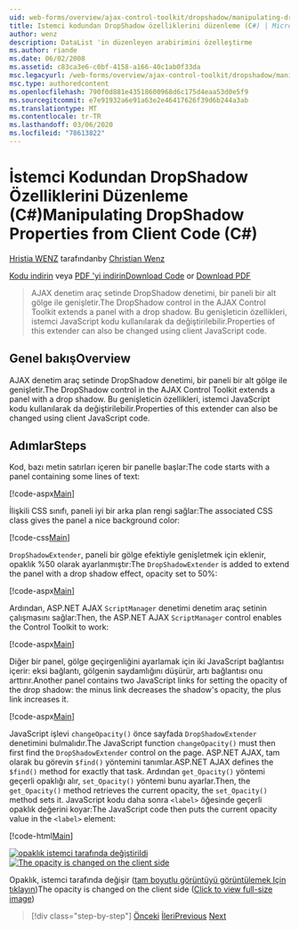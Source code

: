 ```yaml
---
uid: web-forms/overview/ajax-control-toolkit/dropshadow/manipulating-dropshadow-properties-from-client-code-cs
title: Istemci kodundan DropShadow özelliklerini düzenleme (C#) | Microsoft Docs
author: wenz
description: DataList 'in düzenleyen arabirimini özelleştirme
ms.author: riande
ms.date: 06/02/2008
ms.assetid: c83ca3e6-c0bf-4158-a166-40c1ab0f33da
msc.legacyurl: /web-forms/overview/ajax-control-toolkit/dropshadow/manipulating-dropshadow-properties-from-client-code-cs
msc.type: authoredcontent
ms.openlocfilehash: 790f0d881e43518600968d6c175d4eaa53d0e5f9
ms.sourcegitcommit: e7e91932a6e91a63e2e46417626f39d6b244a3ab
ms.translationtype: MT
ms.contentlocale: tr-TR
ms.lasthandoff: 03/06/2020
ms.locfileid: "78613822"
---
```

# <a name="manipulating-dropshadow-properties-from-client-code-c"></a><span data-ttu-id="c3638-103">İstemci Kodundan DropShadow Özelliklerini Düzenleme (C#)</span><span class="sxs-lookup"><span data-stu-id="c3638-103">Manipulating DropShadow Properties from Client Code (C#)</span></span>

<span data-ttu-id="c3638-104">[Hristia WENZ](https://github.com/wenz) tarafından</span><span class="sxs-lookup"><span data-stu-id="c3638-104">by [Christian Wenz](https://github.com/wenz)</span></span>

<span data-ttu-id="c3638-105">[Kodu indirin](https://download.microsoft.com/download/5/1/6/51652a81-500b-4f6b-88d3-617103e7941e/DropShadow2.cs.zip) veya [PDF 'yi indirin](https://download.microsoft.com/download/b/6/a/b6ae89ee-df69-4c87-9bfb-ad1eb2b23373/dropshadow2CS.pdf)</span><span class="sxs-lookup"><span data-stu-id="c3638-105">[Download Code](https://download.microsoft.com/download/5/1/6/51652a81-500b-4f6b-88d3-617103e7941e/DropShadow2.cs.zip) or [Download PDF](https://download.microsoft.com/download/b/6/a/b6ae89ee-df69-4c87-9bfb-ad1eb2b23373/dropshadow2CS.pdf)</span></span>

> <span data-ttu-id="c3638-106">AJAX denetim araç setinde DropShadow denetimi, bir paneli bir alt gölge ile genişletir.</span><span class="sxs-lookup"><span data-stu-id="c3638-106">The DropShadow control in the AJAX Control Toolkit extends a panel with a drop shadow.</span></span> <span data-ttu-id="c3638-107">Bu genişleticin özellikleri, istemci JavaScript kodu kullanılarak da değiştirilebilir.</span><span class="sxs-lookup"><span data-stu-id="c3638-107">Properties of this extender can also be changed using client JavaScript code.</span></span>

## <a name="overview"></a><span data-ttu-id="c3638-108">Genel bakış</span><span class="sxs-lookup"><span data-stu-id="c3638-108">Overview</span></span>

<span data-ttu-id="c3638-109">AJAX denetim araç setinde DropShadow denetimi, bir paneli bir alt gölge ile genişletir.</span><span class="sxs-lookup"><span data-stu-id="c3638-109">The DropShadow control in the AJAX Control Toolkit extends a panel with a drop shadow.</span></span> <span data-ttu-id="c3638-110">Bu genişleticin özellikleri, istemci JavaScript kodu kullanılarak da değiştirilebilir.</span><span class="sxs-lookup"><span data-stu-id="c3638-110">Properties of this extender can also be changed using client JavaScript code.</span></span>

## <a name="steps"></a><span data-ttu-id="c3638-111">Adımlar</span><span class="sxs-lookup"><span data-stu-id="c3638-111">Steps</span></span>

<span data-ttu-id="c3638-112">Kod, bazı metin satırları içeren bir panelle başlar:</span><span class="sxs-lookup"><span data-stu-id="c3638-112">The code starts with a panel containing some lines of text:</span></span>

[!code-aspx[Main](manipulating-dropshadow-properties-from-client-code-cs/samples/sample1.aspx)]

<span data-ttu-id="c3638-113">İlişkili CSS sınıfı, paneli iyi bir arka plan rengi sağlar:</span><span class="sxs-lookup"><span data-stu-id="c3638-113">The associated CSS class gives the panel a nice background color:</span></span>

[!code-css[Main](manipulating-dropshadow-properties-from-client-code-cs/samples/sample2.css)]

<span data-ttu-id="c3638-114">`DropShadowExtender`, paneli bir gölge efektiyle genişletmek için eklenir, opaklık %50 olarak ayarlanmıştır:</span><span class="sxs-lookup"><span data-stu-id="c3638-114">The `DropShadowExtender` is added to extend the panel with a drop shadow effect, opacity set to 50%:</span></span>

[!code-aspx[Main](manipulating-dropshadow-properties-from-client-code-cs/samples/sample3.aspx)]

<span data-ttu-id="c3638-115">Ardından, ASP.NET AJAX `ScriptManager` denetimi denetim araç setinin çalışmasını sağlar:</span><span class="sxs-lookup"><span data-stu-id="c3638-115">Then, the ASP.NET AJAX `ScriptManager` control enables the Control Toolkit to work:</span></span>

[!code-aspx[Main](manipulating-dropshadow-properties-from-client-code-cs/samples/sample4.aspx)]

<span data-ttu-id="c3638-116">Diğer bir panel, gölge geçirgenliğini ayarlamak için iki JavaScript bağlantısı içerir: eksi bağlantı, gölgenin saydamlığını düşürür, artı bağlantısı onu arttırır.</span><span class="sxs-lookup"><span data-stu-id="c3638-116">Another panel contains two JavaScript links for setting the opacity of the drop shadow: the minus link decreases the shadow's opacity, the plus link increases it.</span></span>

[!code-aspx[Main](manipulating-dropshadow-properties-from-client-code-cs/samples/sample5.aspx)]

<span data-ttu-id="c3638-117">JavaScript işlevi `changeOpacity()` önce sayfada `DropShadowExtender` denetimini bulmalıdır.</span><span class="sxs-lookup"><span data-stu-id="c3638-117">The JavaScript function `changeOpacity()` must then first find the `DropShadowExtender` control on the page.</span></span> <span data-ttu-id="c3638-118">ASP.NET AJAX, tam olarak bu görevin `$find()` yöntemini tanımlar.</span><span class="sxs-lookup"><span data-stu-id="c3638-118">ASP.NET AJAX defines the `$find()` method for exactly that task.</span></span> <span data-ttu-id="c3638-119">Ardından `get_Opacity()` yöntemi geçerli opaklığı alır, `set_Opacity()` yöntemi bunu ayarlar.</span><span class="sxs-lookup"><span data-stu-id="c3638-119">Then, the `get_Opacity()` method retrieves the current opacity, the `set_Opacity()` method sets it.</span></span> <span data-ttu-id="c3638-120">JavaScript kodu daha sonra `<label>` öğesinde geçerli opaklık değerini koyar:</span><span class="sxs-lookup"><span data-stu-id="c3638-120">The JavaScript code then puts the current opacity value in the `<label>` element:</span></span>

[!code-html[Main](manipulating-dropshadow-properties-from-client-code-cs/samples/sample6.html)]

<span data-ttu-id="c3638-121">[![opaklık istemci tarafında değiştirildi](manipulating-dropshadow-properties-from-client-code-cs/_static/image2.png)](manipulating-dropshadow-properties-from-client-code-cs/_static/image1.png)</span><span class="sxs-lookup"><span data-stu-id="c3638-121">[![The opacity is changed on the client side](manipulating-dropshadow-properties-from-client-code-cs/_static/image2.png)](manipulating-dropshadow-properties-from-client-code-cs/_static/image1.png)</span></span>

<span data-ttu-id="c3638-122">Opaklık, istemci tarafında değişir ([tam boyutlu görüntüyü görüntülemek Için tıklayın](manipulating-dropshadow-properties-from-client-code-cs/_static/image3.png))</span><span class="sxs-lookup"><span data-stu-id="c3638-122">The opacity is changed on the client side ([Click to view full-size image](manipulating-dropshadow-properties-from-client-code-cs/_static/image3.png))</span></span>

> [!div class="step-by-step"]
> <span data-ttu-id="c3638-123">[Önceki](adjusting-the-z-index-of-a-dropshadow-cs.md)
> [İleri](adjusting-the-z-index-of-a-dropshadow-vb.md)</span><span class="sxs-lookup"><span data-stu-id="c3638-123">[Previous](adjusting-the-z-index-of-a-dropshadow-cs.md)
[Next](adjusting-the-z-index-of-a-dropshadow-vb.md)</span></span>
